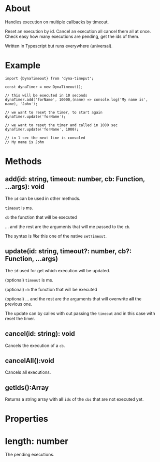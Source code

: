 ﻿# About

Handles execution on multiple callbacks by timeout.

Reset an execution by id. Cancel an execution all cancel them all at once. Check easy how many executions are pending, get the ids of them.

Written in Typescript but runs everywhere (universal).

# Example

```
import {DynaTimeout} from 'dyna-timeput';

const dynaTimer = new DynaTimeout();

// this will be executed in 10 seconds
dynaTimer.add('forName', 10000,(name) => console.log('My name is', name), 'John');

// we want to reset the timer, to start again
dynaTimer.update('forName');

// we want to reset the timer and called in 1000 sec
dynaTimer.update('forName', 1000);

// in 1 sec the next line is consoled
// My name is John

```

# Methods

## add(id: string, timeout: number, cb: Function, ...args): void

The `id` can be used in other methods.
 
`timeout` is ms. 

`cb` the function that will be executed

... and the rest are the arguments that will me passed to the `cb`.

The syntax is _like_ this one of the native `setTimeout`.

## update(id: string, timeout?: number, cb?: Function, ...args)

The `id` used for get which execution will be updated.
 
(optional) `timeout` is ms. 

(optional) `cb` the function that will be executed

(optional) ... and the rest are the arguments that will overwrite **all** the previous one.

The update can by calles with out passing the `timeout` and in this case with reset the timer.

## cancel(id: string): void

Cancels the execution of a `cb`.

## cancelAll():void

Cancels all executions.

## getIds():Array<string>

Returns a string array with all `ids` of the `cbs` that are not executed yet.

# Properties

# length: number

The pending executions.